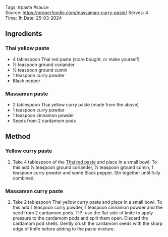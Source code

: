 Tags: #paste #sauce  
Source:  https://properfoodie.com/massaman-curry-paste/ 
Serves: 4  
Time: 1h
Date: 25-03-2024  

## Ingredients

### Thai yellow paste

- 4 tablespoon Thai red paste (store bought, or make yourself)
- ½ teaspoon ground coriander
- ½ teaspoon ground cumin
- 1 teaspoon curry powder
- Black pepper

### Massaman paste

- 2 tablespoon Thai yellow curry paste (made from the above)
- 1 teaspoon curry powder
- 1 teaspoon cinnamon powder
- Seeds from 2 cardamom pods

## Method

### Yellow curry paste

1. Take 4 tablespoon of the [Thai red paste](https://properfoodie.com/thai-red-curry-paste/) and place in a small bowl. To this add ½ teaspoon ground coriander, ½ teaspoon ground cumin, 1 teaspoon curry powder and some Black pepper. Stir together until fully combined.

### Massaman curry paste

1. Take 2 tablespoon Thai yellow curry paste and place in a small bowl. To this add 1 teaspoon curry powder, 1 teaspoon cinnamon powder and the seed from 2 cardamom pods. TIP: use the flat side of knife to apply pressure to the cardamom pods and split them open. Discard the cardamom pod shells. Gently crush the cardamom seeds with the sharp edge of knife before adding to the paste mixture.